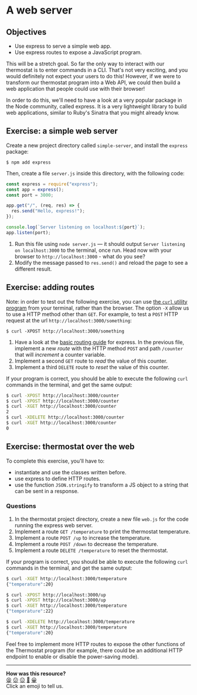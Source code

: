 # A web server

## Objectives

- Use express to serve a simple web app.
- Use express routes to expose a JavaScript program.

This will be a stretch goal. So far the only way to interact with our thermostat is to
enter commands in a CLI. That's not very exciting, and you would definitely not expect
your users to do this! However, if we were to transform our thermostat program into a Web
API, we could then build a web application that people could use with their browser!

In order to do this, we'll need to have a look at a very popular package in the Node
community, called express. It is a very lightweight library to build web applications,
similar to Ruby's Sinatra that you might already know.

## Exercise: a simple web server

Create a new project directory called `simple-server`, and install the `express` package:

```
$ npm add express
```

Then, create a file `server.js` inside this directory, with the following code:

```javascript
const express = require("express");
const app = express();
const port = 3000;

app.get("/", (req, res) => {
  res.send("Hello, express!");
});

console.log(`Server listening on localhost:${port}`);
app.listen(port);
```

1. Run this file using `node server.js` — it should output `Server listening on localhost:3000` to the terminal, once run. Head now with your browser to
   `http://localhost:3000` - what do you see?
2. Modify the message passed to `res.send()` and reload the page to see a different
   result.

## Exercise: adding routes

Note: in order to test out the following exercise, you can use [the `curl` utility
program](https://idratherbewriting.com/learnapidoc/docapis_install_curl.html#make-a-test-api-call)
from your terminal, rather than the browser. The option `-X` allow us to use a HTTP method
other than `GET`. For example, to test a `POST` HTTP request at the url
`http://localhost:3000/something`:

```
$ curl -XPOST http://localhost:3000/something
```

1. Have a look at the [basic routing
   guide](https://expressjs.com/en/starter/basic-routing.html) for express. In the
   previous file, implement a new _route_ with the HTTP method `POST` and path `/counter`
   that will _increment_ a counter variable.
2. Implement a second `GET` route to _read_ the value of this counter.
3. Implement a third `DELETE` route to _reset_ the value of this counter.

If your program is correct, you should be able to execute the following `curl` commands in
the terminal, and get the same output:

```bash
$ curl -XPOST http://localhost:3000/counter
$ curl -XPOST http://localhost:3000/counter
$ curl -XGET http://localhost:3000/counter
2
$ curl -XDELETE http://localhost:3000/counter
$ curl -XGET http://localhost:3000/counter
0
```

## Exercise: thermostat over the web

To complete this exercise, you'll have to:

- instantiate and use the classes written before.
- use express to define HTTP routes.
- use the function `JSON.stringify` to transform a JS object to a string that can be
  sent in a response.

### Questions

1. In the thermostat project directory, create a new file `web.js` for the code running
   the express web server.
2. Implement a route `GET /temperature` to print the thermostat temperature.
3. Implement a route `POST /up` to increase the temperature.
4. Implement a route `POST /down` to decrease the temperature.
5. Implement a route `DELETE /temperature` to reset the thermostat.

If your program is correct, you should be able to execute the following `curl` commands in
the terminal, and get the same output:

```bash
$ curl -XGET http://localhost:3000/temperature
{"temperature":20}

$ curl -XPOST http://localhost:3000/up
$ curl -XPOST http://localhost:3000/up
$ curl -XGET http://localhost:3000/temperature
{"temperature":22}

$ curl -XDELETE http://localhost:3000/temperature
$ curl -XGET http://localhost:3000/temperature
{"temperature":20}
```

Feel free to implement more HTTP routes to expose the other functions of the Thermostat
program (for example, there could be an additional HTTP endpoint to enable or disable the
power-saving mode).

<!-- BEGIN GENERATED SECTION DO NOT EDIT -->

---

**How was this resource?**  
[😫](https://airtable.com/shrUJ3t7KLMqVRFKR?prefill_Repository=makersacademy/javascript-fundamentals&prefill_File=challenges/07_web_server.md&prefill_Sentiment=😫) [😕](https://airtable.com/shrUJ3t7KLMqVRFKR?prefill_Repository=makersacademy/javascript-fundamentals&prefill_File=challenges/07_web_server.md&prefill_Sentiment=😕) [😐](https://airtable.com/shrUJ3t7KLMqVRFKR?prefill_Repository=makersacademy/javascript-fundamentals&prefill_File=challenges/07_web_server.md&prefill_Sentiment=😐) [🙂](https://airtable.com/shrUJ3t7KLMqVRFKR?prefill_Repository=makersacademy/javascript-fundamentals&prefill_File=challenges/07_web_server.md&prefill_Sentiment=🙂) [😀](https://airtable.com/shrUJ3t7KLMqVRFKR?prefill_Repository=makersacademy/javascript-fundamentals&prefill_File=challenges/07_web_server.md&prefill_Sentiment=😀)  
Click an emoji to tell us.

<!-- END GENERATED SECTION DO NOT EDIT -->
